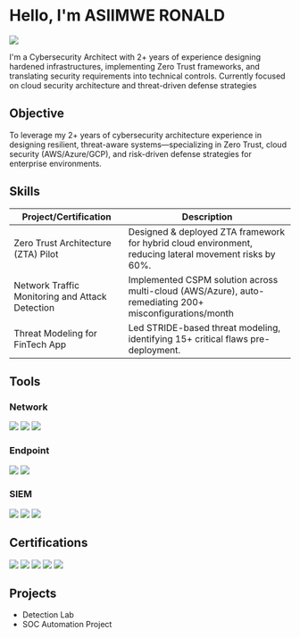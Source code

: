# Hello, I'm ASIIMWE RONALD
<a href="https://www.linkedin.com/in/asiimwe-ronald-3855a4236?lipi=urn%3Ali%3Apage%3Ad_flagship3_profile_view_base_contact_details%3BznA5%2BnpHRlKegK51WLBWkA%3D%3D"><img src="https://img.shields.io/badge/-LinkedIn-0072b1?&style=for-the-badge&logo=linkedin&logoColor=white" /></a>

I'm a Cybersecurity Architect with 2+ years of experience designing hardened infrastructures, implementing Zero Trust frameworks, and translating security requirements into technical controls. Currently focused on cloud security architecture and threat-driven defense strategies

## Objective

To leverage my 2+ years of cybersecurity architecture experience in designing resilient, threat-aware systems—specializing in Zero Trust, cloud security (AWS/Azure/GCP), and risk-driven defense strategies for enterprise environments.

## Skills

| Project/Certification                                      | Description      |
|-----------------------------------------------|----------------------------|
| Zero Trust Architecture (ZTA) Pilot            | Designed & deployed ZTA framework for hybrid cloud environment, reducing lateral movement risks by 60%.|
| Network Traffic Monitoring and Attack Detection | Implemented CSPM solution across multi-cloud (AWS/Azure), auto-remediating 200+ misconfigurations/month|
| Threat Modeling for FinTech App        | Led STRIDE-based threat modeling, identifying 15+ critical flaws pre-deployment.|

## Tools

### Network
<div>
    <img src="https://img.shields.io/badge/-Wireshark-1679A7?&style=for-the-badge&logo=Wireshark&logoColor=white" />
    <img src="https://img.shields.io/badge/-Suricata-EF3B2D?&style=for-the-badge&logo=Suricata&logoColor=white" />
    <img src="https://img.shields.io/badge/-Zeek-777BB4?&style=for-the-badge&logo=Zeek&logoColor=white" />
</div>

### Endpoint
<div>
    <img src="https://img.shields.io/badge/-Microsoft_Defender_for_Endpoint-00A4EF?&style=for-the-badge&logo=Microsoft&logoColor=white" />
    <img src="https://img.shields.io/badge/-Velociraptor-4B275F?&style=for-the-badge&logo=Velociraptor&logoColor=white" />
</div>

### SIEM
<div>
    <img src="https://img.shields.io/badge/-Microsoft_Sentinel-0078D4?&style=for-the-badge&logo=Microsoft&logoColor=white" />
    <img src="https://img.shields.io/badge/-Splunk-000000?&style=for-the-badge&logo=Splunk&logoColor=white" />
    <img src="https://img.shields.io/badge/-Elastic-005571?&style=for-the-badge&logo=Elastic&logoColor=white" />
</div>

## Certifications
<div>
<img src="https://img.shields.io/badge/-Security%2B-FF0000?&style=for-the-badge&logo=CompTIA&logoColor=white" />
<img src="https://img.shields.io/badge/-Network%2B-007ACC?&style=for-the-badge&logo=CompTIA&logoColor=white" />
<img src="https://img.shields.io/badge/-A%2B-4D4D4D?&style=for-the-badge&logo=CompTIA&logoColor=white" />
<img src="https://img.shields.io/badge/-CDSA-006400?&style=for-the-badge&logoColor=white" />
<img src="https://img.shields.io/badge/-CCD-000080?&style=for-the-badge&logoColor=white" />
</div>

## Projects
- Detection Lab
- SOC Automation Project
